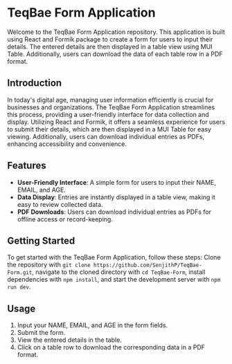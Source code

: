 # TeqBae Form Application

Welcome to the TeqBae Form Application repository. This application is built using React and Formik package to create a form for users to input their details. The entered details are then displayed in a table view using MUI Table. Additionally, users can download the data of each table row in a PDF format.

## Introduction

In today's digital age, managing user information efficiently is crucial for businesses and organizations. The TeqBae Form Application streamlines this process, providing a user-friendly interface for data collection and display. Utilizing React and Formik, it offers a seamless experience for users to submit their details, which are then displayed in a MUI Table for easy viewing. Additionally, users can download individual entries as PDFs, enhancing accessibility and convenience.

## Features

- **User-Friendly Interface**: A simple form for users to input their NAME, EMAIL, and AGE.
- **Data Display**: Entries are instantly displayed in a table view, making it easy to review collected data.
- **PDF Downloads**: Users can download individual entries as PDFs for offline access or record-keeping.

## Getting Started

To get started with the TeqBae Form Application, follow these steps: Clone the repository with `git clone https://github.com/SenjithP/TeqBae-Form.git`, navigate to the cloned directory with `cd TeqBae-Form`, install dependencies with `npm install`, and start the development server with `npm run dev`.

## Usage

1. Input your NAME, EMAIL, and AGE in the form fields.
2. Submit the form.
3. View the entered details in the table.
4. Click on a table row to download the corresponding data in a PDF format.

